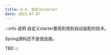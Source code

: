 ```yaml
---
title: 6-4. 自定义starter
date: 2023-07-07
---
```

:::info 说明
自定义starter要用到用到自动装配的技术。

Spring源码还不是很连接。

TBD
:::
